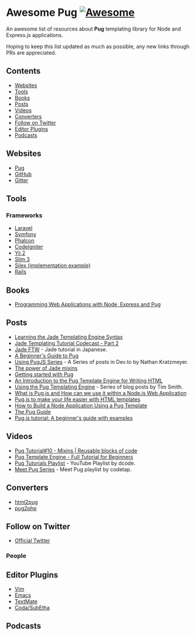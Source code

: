 # Awesome Pug [![Awesome](https://awesome.re/badge.svg)](https://github.com/sindresorhus/awesome)

An awesome list of resources about **Pug** templating library for Node and Express.js applications.

Hoping to keep this list updated as much as possible, any new links through PRs are appreciated.

## Contents
- [Websites](#websites)
- [Tools](#tools)
- [Books](#books)
- [Posts](#posts)
- [Videos](#videos)
- [Converters](#converters)
- [Follow on Twitter](#follow-on-twitter)
- [Editor Plugins](#editor-plugins)
- [Podcasts](#podcasts)


## Websites
- [Pug](https://pugjs.org)
- [GitHub](https://github.com/pugjs/pug)
- [Gitter](https://gitter.im/pugjs/pug)

## Tools

### Frameworks
- [Laravel](https://github.com/BKWLD/laravel-pug)
- [Symfony](https://github.com/pug-php/pug-symfony)
- [Phalcon](https://github.com/pug-php/pug-phalcon)
- [CodeIgniter](https://github.com/pug-php/ci-pug-engine)
- [Yii 2](https://github.com/pug-php/pug-yii2)
- [Slim 3](https://github.com/pug-php/pug-slim)
- [Silex (implementation example)](https://gist.github.com/kylekatarnls/ba13e4361ab14f4ff5d2a5775eb0cc10)
- [Rails](https://github.com/yivo/pug-rails)


## Books
- [Programming Web Applications with Node, Express and Pug](https://www.apress.com/gp/book/9781484225103)

## Posts
- [Learning the Jade Templating Engine Syntax](https://cssdeck.com/labs/learning-the-jade-templating-engine-syntax)
- [Jade Templating Tutorial Codecast - Part 2](https://cssdeck.com/labs/jade-templating-tutorial-codecast-part-2)
- [Jade FTW](https://gist.github.com/japboy/5402844) - Jade tutorial in Japanese.
- [A Beginner's Guide to Pug](https://www.sitepoint.com/a-beginners-guide-to-pug/)
- [Using PugJS Series](https://dev.to/nkratzmeyer/series/1963) - A Series of posts in Dev.to by Nathan Kratzmeyer.
- [The power of Jade mixins](https://jh3y.medium.com/the-power-of-jade-mixins-f0fb3c8d8422)
- [Getting started with Pug](https://blog.logrocket.com/getting-started-with-pug/)
- [An Introduction to the Pug Template Engine for Writing HTML](https://alligator.io/html/exploring-pug-to-write-html/)
- [Using the Pug Templating Engine](https://www.iamtimsmith.com/blog/using-the-pug-templating-engine-part-1-markup) - Series of blog posts by Tim Smith.
- [What is Pug.js and How can we use it within a Node.js Web Application](https://codeburst.io/what-is-pug-js-jade-and-how-can-we-use-it-within-a-node-js-web-application-69a092d388eb)
- [Pug.js to make your life easier with HTML templates](https://medium.com/jspoint/pug-js-to-make-your-life-easier-with-html-templates-9c62273626e0)
- [How to Build a Node Application Using a Pug Template](https://blog.bitsrc.io/how-to-build-a-node-application-using-a-pug-template-7319ab1bba69)
- [The Pug Guide](https://flaviocopes.com/pug/)
- [Pug.js tutorial: A beginner's guide with examples](https://blog.logrocket.com/using-pug-js-with-vue-js/)

## Videos
- [Pug Tutorial#10 - Mixins | Reusable blocks of code](https://www.youtube.com/watch?v=muZUf0k_bHw)
- [Pug Template Engine - Full Tutorial for Beginners](https://www.youtube.com/watch?v=kt3cEjjkCZA)
- [Pug Tutorials Playlist](https://www.youtube.com/watch?v=AY99ODBchIA&list=PLVvjrrRCBy2JbOPP2JXfCtADABI1QHzWg) - YouTube Playlist by dcode.
- [Meet Pug Series](https://www.youtube.com/watch?v=2dCDu_8EVFA&list=PLlgRhtOkjmmAvyOIKHWfU-DVrLqRePWa1) - Meet Pug playlist by codetap.



## Converters
- [html2pug](https://github.com/donpark/html2jade)
- [pug2php](https://github.com/SE7ENSKY/jade2php)


## Follow on Twitter
- [Official Twitter](https://twitter.com/pug_js)


### People


## Editor Plugins
- [Vim](https://github.com/digitaltoad/vim-pug)
- [Emacs](https://github.com/brianc/jade-mode)
- [TextMate](http://github.com/miksago/jade-tmbundle)
- [Coda/SubEtha](https://github.com/aaronmccall/jade.mode)

## Podcasts
